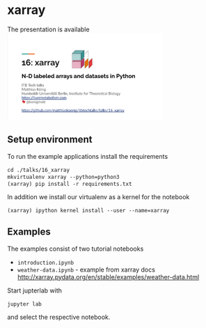 # xarray
The presentation is available 
<a href="https://docs.google.com/presentation/d/e/2PACX-1vQMlOV4Mb7uWqQLwvPC_o_xJwITfAsC-ho8kGQ0TZVPkZENnfComE3eyg5O7gCp6qIn9hU5KzzScJ1w/pub?start=false&loop=false&delayms=3000" target="_blank">
    <img src="./presentation.png" height="200" />
</a>

## Setup environment
To run the example applications install the requirements 
```
cd ./talks/16_xarray
mkvirtualenv xarray --python=python3
(xarray) pip install -r requirements.txt
```

In addition we install our virtualenv as a kernel for the notebook
```
(xarray) ipython kernel install --user --name=xarray
```

## Examples
The examples consist of two tutorial notebooks
- `introduction.ipynb`
- `weather-data.ipynb` - example from xarray docs http://xarray.pydata.org/en/stable/examples/weather-data.html

Start jupterlab with
```
jupyter lab
```
and select the respective notebook.


